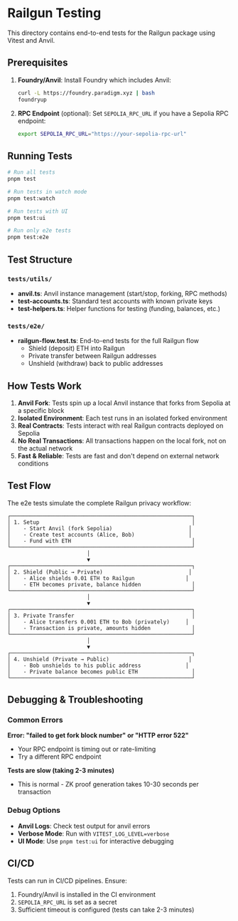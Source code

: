 # Railgun Testing

This directory contains end-to-end tests for the Railgun package using Vitest and Anvil.

## Prerequisites

1. **Foundry/Anvil**: Install Foundry which includes Anvil:
   ```bash
   curl -L https://foundry.paradigm.xyz | bash
   foundryup
   ```

2. **RPC Endpoint** (optional): Set `SEPOLIA_RPC_URL` if you have a Sepolia RPC endpoint:
   ```bash
   export SEPOLIA_RPC_URL="https://your-sepolia-rpc-url"
   ```

## Running Tests

```bash
# Run all tests
pnpm test

# Run tests in watch mode
pnpm test:watch

# Run tests with UI
pnpm test:ui

# Run only e2e tests
pnpm test:e2e
```

## Test Structure

### `tests/utils/`
- **anvil.ts**: Anvil instance management (start/stop, forking, RPC methods)
- **test-accounts.ts**: Standard test accounts with known private keys
- **test-helpers.ts**: Helper functions for testing (funding, balances, etc.)

### `tests/e2e/`
- **railgun-flow.test.ts**: End-to-end tests for the full Railgun flow
  - Shield (deposit) ETH into Railgun
  - Private transfer between Railgun addresses
  - Unshield (withdraw) back to public addresses

## How Tests Work

1. **Anvil Fork**: Tests spin up a local Anvil instance that forks from Sepolia at a specific block
2. **Isolated Environment**: Each test runs in an isolated forked environment
3. **Real Contracts**: Tests interact with real Railgun contracts deployed on Sepolia
4. **No Real Transactions**: All transactions happen on the local fork, not on the actual network
5. **Fast & Reliable**: Tests are fast and don't depend on external network conditions

## Test Flow

The e2e tests simulate the complete Railgun privacy workflow:

```
┌─────────────────────────────────────────────────────────┐
│ 1. Setup                                                │
│    - Start Anvil (fork Sepolia)                        │
│    - Create test accounts (Alice, Bob)                 │
│    - Fund with ETH                                      │
└─────────────────────────────────────────────────────────┘
                         │
                         ▼
┌─────────────────────────────────────────────────────────┐
│ 2. Shield (Public → Private)                           │
│    - Alice shields 0.01 ETH to Railgun                │
│    - ETH becomes private, balance hidden                │
└─────────────────────────────────────────────────────────┘
                         │
                         ▼
┌─────────────────────────────────────────────────────────┐
│ 3. Private Transfer                                     │
│    - Alice transfers 0.001 ETH to Bob (privately)     │
│    - Transaction is private, amounts hidden             │
└─────────────────────────────────────────────────────────┘
                         │
                         ▼
┌─────────────────────────────────────────────────────────┐
│ 4. Unshield (Private → Public)                         │
│    - Bob unshields to his public address              │
│    - Private balance becomes public ETH                 │
└─────────────────────────────────────────────────────────┘
```

## Debugging & Troubleshooting

### Common Errors

**Error: "failed to get fork block number" or "HTTP error 522"**
- Your RPC endpoint is timing out or rate-limiting
- Try a different RPC endpoint

**Tests are slow (taking 2-3 minutes)**
- This is normal - ZK proof generation takes 10-30 seconds per transaction

### Debug Options

- **Anvil Logs**: Check test output for anvil errors
- **Verbose Mode**: Run with `VITEST_LOG_LEVEL=verbose`
- **UI Mode**: Use `pnpm test:ui` for interactive debugging

## CI/CD

Tests can run in CI/CD pipelines. Ensure:
1. Foundry/Anvil is installed in the CI environment
2. `SEPOLIA_RPC_URL` is set as a secret
3. Sufficient timeout is configured (tests can take 2-3 minutes)
